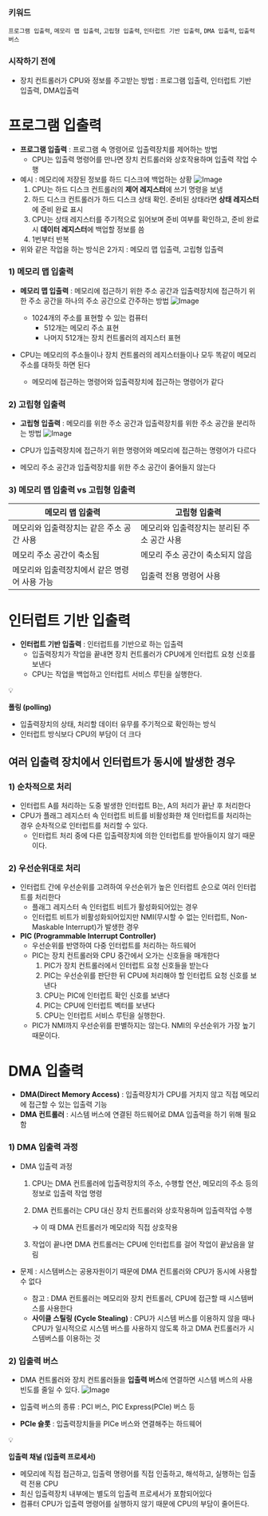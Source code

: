 ### 키워드

`프로그램 입출력`, `메모리 맵 입출력`, `고립형 입출력`, `인터럽트 기반 입출력`, `DMA 입출력`, `입출력 버스`

### 시작하기 전에

- 장치 컨트롤러가 CPU와 정보를 주고받는 방법 : 프로그램 입출력, 인터럽트 기반 입출력, DMA입출력

# 프로그램 입출력

- **프로그램 입출력** : 프로그램 속 명령어로 입출력장치를 제어하는 방법
  - CPU는 입출력 명령어를 만나면 장치 컨트롤러와 상호작용하며 입출력 작업 수행
- 예시 : 메모리에 저장된 정보를 하드 디스크에 백업하는 상황
  ![Image](https://github.com/user-attachments/assets/e6c3f6d2-e824-48f5-b966-0784fffd8b21)
  1. CPU는 하드 디스크 컨트롤러의 **제어 레지스터**에 쓰기 명령을 보냄
  2. 하드 디스크 컨트롤러가 하드 디스크 상태 확인. 준비된 상태라면 **상태 레지스터**에 준비 완료 표시
  3. CPU는 상태 레지스터를 주기적으로 읽어보며 준비 여부를 확인하고, 준비 완료시 **데이터 레지스터**에 백업할 정보를 씀
  4. 1번부터 반복
- 위와 같은 작업을 하는 방식은 2가지 : 메모리 맵 입출력, 고립형 입출력

### 1) 메모리 맵 입출력

- **메모리 맵 입출력** : 메모리에 접근하기 위한 주소 공간과 입출력장치에 접근하기 위한 주소 공간을 하나의 주소 공간으로 간주하는 방법
  ![Image](https://github.com/user-attachments/assets/1c68ed1e-f3ed-4777-9a6c-57600ed33855)

  - 1024개의 주소를 표현할 수 있는 컴퓨터
    - 512개는 메모리 주소 표현
    - 나머지 512개는 장치 컨트롤러의 레지스터 표현

- CPU는 메모리의 주소들이나 장치 컨트롤러의 레지스터들이나 모두 똑같이 메모리 주소를 대하듯 하면 된다
  - 메모리에 접근하는 명령어와 입출력장치에 접근하는 명령어가 같다

### 2) 고립형 입출력

- **고립형 입출력** : 메모리를 위한 주소 공간과 입출력장치를 위한 주소 공간을 분리하는 방법
  ![Image](https://github.com/user-attachments/assets/43793245-709d-4e00-873d-02da2c88d0b3)

- CPU가 입출력장치에 접근하기 위한 명령어와 메모리에 접근하는 명령어가 다르다
- 메모리 주소 공간과 입출력장치를 위한 주소 공간이 줄어들지 않는다

### 3) 메모리 맵 입출력 vs 고립형 입출력

| **메모리 맵 입출력**                          | **고립형 입출력**                           |
| --------------------------------------------- | ------------------------------------------- |
| 메모리와 입출력장치는 같은 주소 공간 사용     | 메모리와 입출력장치는 분리된 주소 공간 사용 |
| 메모리 주소 공간이 축소됨                     | 메모리 주소 공간이 축소되지 않음            |
| 메모리와 입출력장치에서 같은 명령어 사용 가능 | 입출력 전용 명령어 사용                     |

# 인터럽트 기반 입출력

- **인터럽트 기반 입출력** : 인터럽트를 기반으로 하는 입출력
  - 입출력장치가 작업을 끝내면 장치 컨트롤러가 CPU에게 인터럽트 요청 신호를 보낸다
  - CPU는 작업을 백업하고 인터럽트 서비스 루틴을 실행한다.

<aside>
💡

**폴링 (polling)**

- 입출력장치의 상태, 처리할 데이터 유무를 주기적으로 확인하는 방식
- 인터럽트 방식보다 CPU의 부담이 더 크다
</aside>

## 여러 입출력 장치에서 인터럽트가 동시에 발생한 경우

### 1) 순차적으로 처리

- 인터럽트 A를 처리하는 도중 발생한 인터럽트 B는, A의 처리가 끝난 후 처리한다
- CPU가 플래그 레지스터 속 인터럽트 비트를 비활성화한 채 인터럽트를 처리하는 경우 순차적으로 인터럽트를 처리할 수 있다.
  - 인터럽트 처리 중에 다른 입출력장치에 의한 인터럽트를 받아들이지 않기 때문이다.

### 2) 우선순위대로 처리

- 인터럽트 간에 우선순위를 고려하여 우선순위가 높은 인터럽트 순으로 여러 인터럽트를 처리한다
  - 플래그 레지스터 속 인터럽트 비트가 활성화되어있는 경우
  - 인터럽트 비트가 비활성화되어있지만 NMI(무시할 수 없는 인터럽트, Non-Maskable Interrupt)가 발생한 경우
- **PIC (Programmable Interrupt Controller)**
  - 우선순위를 반영하여 다중 인터럽트를 처리하는 하드웨어
  - PIC는 장치 컨트롤러와 CPU 중간에서 오가는 신호들을 매개한다
    1. PIC가 장치 컨트롤러에서 인터럽트 요청 신호들을 받는다
    2. PIC는 우선순위를 판단한 뒤 CPU에 처리해야 할 인터럽트 요청 신호를 보낸다
    3. CPU는 PIC에 인터럽트 확인 신호를 보낸다
    4. PIC는 CPU에 인터럽트 벡터를 보낸다
    5. CPU는 인터럽트 서비스 루틴을 실행한다.
  - PIC가 NMI까지 우선순위를 판별하지는 않는다. NMI의 우선순위가 가장 높기 때문이다.

# DMA 입출력

- **DMA(Direct Memory Access)** : 입출력장치가 CPU를 거치지 않고 직접 메모리에 접근할 수 있는 입출력 기능
- **DMA 컨트롤러** : 시스템 버스에 연결된 하드웨어로 DMA 입출력을 하기 위해 필요함

### 1) DMA 입출력 과정

- DMA 입출력 과정

  1. CPU는 DMA 컨트롤러에 입출력장치의 주소, 수행할 연산, 메모리의 주소 등의 정보로 입출력 작업 명령
  2. DMA 컨트롤러는 CPU 대신 장치 컨트롤러와 상호작용하며 입출력작업 수행

     → 이 때 DMA 컨트롤러가 메모리와 직접 상호작용

  3. 작업이 끝나면 DMA 컨트롤러는 CPU에 인터럽트를 걸어 작업이 끝났음을 알림

- 문제 : 시스템버스는 공용자원이기 때문에 DMA 컨트롤러와 CPU가 동시에 사용할 수 없다
  - 참고 : DMA 컨트롤러는 메모리와 장치 컨트롤러, CPU에 접근할 때 시스템버스를 사용한다
  - **사이클 스틸링 (Cycle Stealing)** : CPU가 시스템 버스를 이용하지 않을 때나 CPU가 일시적으로 시스템 버스를 사용하지 않도록 하고 DMA 컨트롤러가 시스템버스를 이용하는 것

### 2) 입출력 버스

- DMA 컨트롤러와 장치 컨트롤러들을 **입출력 버스**에 연결하면 시스템 버스의 사용 빈도를 줄일 수 있다.
  ![Image](https://github.com/user-attachments/assets/c3c0639f-2ce3-4f1c-b677-470ff6f7f51a)

- 입출력 버스의 종류 : PCI 버스, PIC Express(PCIe) 버스 등
- **PCIe 슬롯** : 입출력장치들을 PICe 버스와 연결해주는 하드웨어

<aside>
💡

**입출력 채널 (입출력 프로세서)**

- 메모리에 직접 접근하고, 입출력 명령어를 직접 인출하고, 해석하고, 실행하는 입출력 전용 CPU
- 최신 입출력장치 내부에는 별도의 입출력 프로세서가 포함되어있다
- 컴퓨터 CPU가 입출력 명령어를 실행하지 않기 때문에 CPU의 부담이 줄어든다.
</aside>
